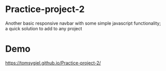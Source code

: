 # Practice-project-2

Another basic responsive navbar with some simple javascript functionality; a quick solution to add to any project

# Demo 

https://tomsygiel.github.io/Practice-project-2/
